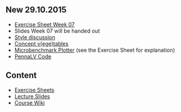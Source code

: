 ## New 29.10.2015
* [Exercise Sheet Week 07](task_sheets/pt2_hs15_ex07.pdf)
* Slides Week 07 will be handed out
* [Style discussion](wiki/style.md)
* [Concept v(ege)tables](exercise/vtable/main.cpp)
* [Microbenchmark Plotter](tools/exercise_extern_tools/measure_perf_demo.cpp) (see the Exercise Sheet for explanation)
* [PennaLV Code](exercise/pennaLV)

## Content

* [Exercise Sheets](task_sheets/readme.md)
* [Lecture Slides](slides/readme.md)
* [Course Wiki](wiki/readme.md)
